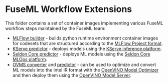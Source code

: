 # FuseML Workflow Extensions

This folder contains a set of container images implementing various FuseML workflow steps maintained by the FuseML team:

- [MLFlow builder](builders/mlflow/) - builds python runtime environment container images for codesets that are structured according to the [MLFlow Project format](https://www.mlflow.org/docs/latest/projects.html).
- [KServe predictor](inference-services/kserve/) - deploys models using the [KServe inference platform](https://kserve.github.io/website/).
- [Seldon Core predictor](inference-services/seldon-core/) - deploys ML models using the [Seldon Core MLOps platform](https://docs.seldon.io/projects/seldon-core/en/latest/).
- [OVMS converter](converters/ovms/) and [predictor](inference-services/ovms/) - can be used to optimize and convert ML models into the Intel IR format with the [OpenVINO Model Optimizer](https://docs.openvino.ai/latest/openvino_docs_MO_DG_Deep_Learning_Model_Optimizer_DevGuide.html) and then deploy them using the [OpenVINO Model Server](https://docs.openvino.ai/latest/openvino_docs_ovms.html).
